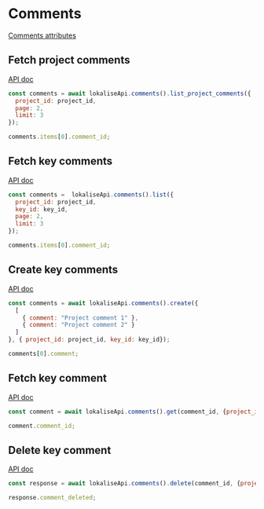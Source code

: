 # Comments

[Comments attributes](https://app.lokalise.com/api2docs/curl/#resource-comments)

## Fetch project comments

[API doc](https://app.lokalise.com/api2docs/curl/#transition-list-project-comments-get)

```js
const comments = await lokaliseApi.comments().list_project_comments({
  project_id: project_id,
  page: 2,
  limit: 3
});

comments.items[0].comment_id;
```

## Fetch key comments

[API doc](https://app.lokalise.com/api2docs/curl/#transition-list-key-comments-get)

```js
const comments =  lokaliseApi.comments().list({
  project_id: project_id,
  key_id: key_id,
  page: 2,
  limit: 3
});

comments.items[0].comment_id;
```

## Create key comments

[API doc](https://app.lokalise.com/api2docs/curl/#transition-create-comments-post)

```js
const comments = await lokaliseApi.comments().create({
  [
    { comment: "Project comment 1" },
    { comment: "Project comment 2" }
  ]
}, { project_id: project_id, key_id: key_id});

comments[0].comment;
```

## Fetch key comment

[API doc](https://app.lokalise.com/api2docs/curl/#transition-retrieve-a-comment-get)

```js
const comment = await lokaliseApi.comments().get(comment_id, {project_id: project_id, key_id: key_id});

comment.comment_id;
```

## Delete key comment

[API doc](https://app.lokalise.com/api2docs/curl/#transition-delete-a-comment-delete)

```js
const response = await lokaliseApi.comments().delete(comment_id, {project_id: project_id, key_id: key_id});

response.comment_deleted;
```
